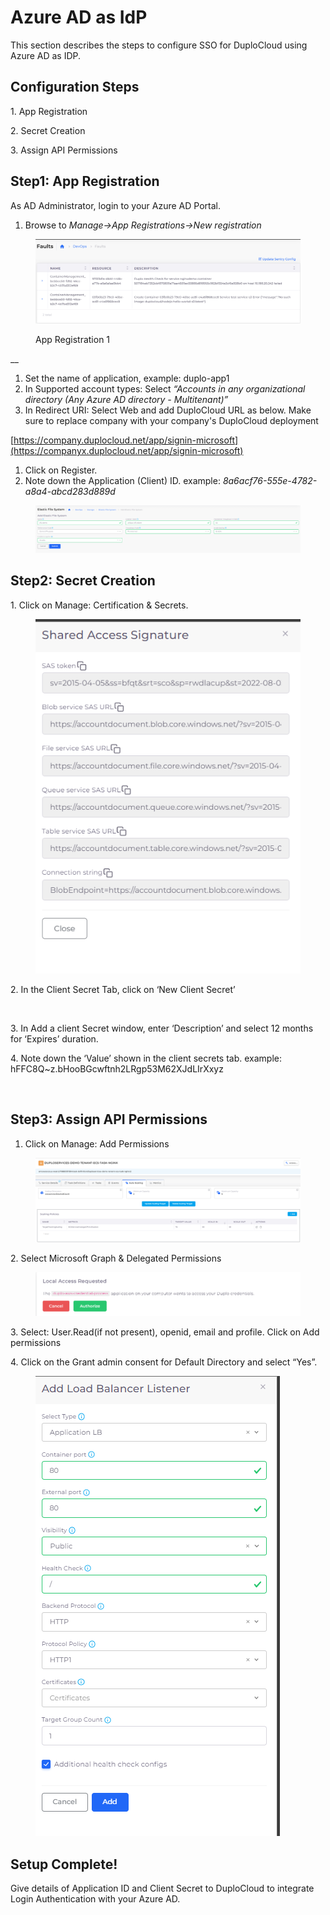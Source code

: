 # Azure AD as IdP

This section describes the steps to configure SSO for DuploCloud using Azure AD as IDP.&#x20;

## Configuration Steps

1\.     App Registration

2\.    Secret Creation

3\.    Assign API Permissions



## Step1: App Registration

As AD Administrator, login to your Azure AD Portal.&#x20;

1. Browse to _Manage->App Registrations->New registration_

<figure><img src="../../.gitbook/assets/image (91).png" alt=""><figcaption><p>App Registration 1</p></figcaption></figure>

__

1. Set the name of application, example: duplo-app1
2. In Supported account types: Select _“Accounts in any organizational directory (Any Azure AD directory - Multitenant)”_
3. In Redirect URI: Select Web and add DuploCloud URL as below. Make sure to replace company with your company's DuploCloud deployment

[https://company.duplocloud.net/app/signin-microsoft](https://companyx.duplocloud.net/app/signin-microsoft)
 
1. Click on Register.
2. Note down the Application (Client) ID. example: _8a6acf76-555e-4782-a8a4-abcd283d889d_

<figure><img src="../../.gitbook/assets/image (90).png" alt=""><figcaption></figcaption></figure>

## Step2: Secret Creation

1\. Click on Manage: Certification & Secrets.

<figure><img src="../../.gitbook/assets/image (85).png" alt=""><figcaption></figcaption></figure>

2\. In the Client Secret Tab, click on ‘New Client Secret’

<figure><img src="../../.gitbook/assets/Screen Shot 2022-11-15 at 6.52.29 PM.png" alt=""><figcaption></figcaption></figure>

3\. In Add a client Secret window, enter ‘Description’ and select 12 months for ‘Expires’ duration.

4\. Note down the ‘Value’ shown in the client secrets tab. example: hFFC8Q\~z.bHooBGcwftnh2LRgp53M62XJdLIrXxyz



<figure><img src="../../.gitbook/assets/image (88).png" alt=""><figcaption></figcaption></figure>



## Step3: Assign API Permissions

1. Click on Manage: Add Permissions

<figure><img src="../../.gitbook/assets/image (86).png" alt=""><figcaption></figcaption></figure>

2\. Select Microsoft Graph & Delegated Permissions



<figure><img src="../../.gitbook/assets/image (89).png" alt=""><figcaption></figcaption></figure>

3\. Select: User.Read(if not present), openid, email and profile. Click on Add permissions

4\. Click on the Grant admin consent for Default Directory and select “Yes”.



<figure><img src="../../.gitbook/assets/image (87).png" alt=""><figcaption></figcaption></figure>

## Setup Complete!

Give details of Application ID and Client Secret to DuploCloud to integrate Login Authentication with your Azure AD.

